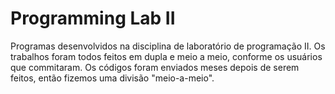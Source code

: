 # Programming Lab II
 Programas desenvolvidos na disciplina de laboratório de programação II. Os trabalhos foram todos feitos em dupla e meio a meio, conforme os usuários que commitaram. Os códigos foram enviados meses depois de serem feitos, então fizemos uma divisão "meio-a-meio".
